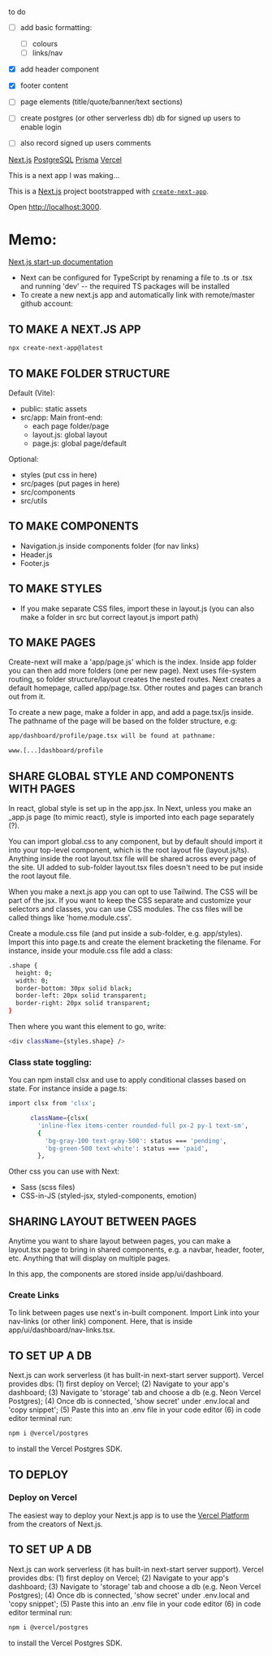 
to do 
- [ ] add basic formatting:
  - [ ] colours
  - [ ] links/nav
- [x] add header component 
- [x] footer content
- [ ] page elements (title/quote/banner/text sections)

- [ ] create postgres (or other serverless db) db for signed up users to enable login
- [ ] also record signed up users comments





[Next.js](https://img.shields.io/badge/Next.js-000000.svg?style=for-the-badge&logo=nextdotjs&logoColor=white)
[PostgreSQL](https://img.shields.io/badge/PostgreSQL-4169E1.svg?style=for-the-badge&logo=PostgreSQL&logoColor=white)
[Prisma](https://img.shields.io/badge/Prisma-2D3748.svg?style=for-the-badge&logo=Prisma&logoColor=white)
[Vercel](https://img.shields.io/badge/Vercel-000000.svg?style=for-the-badge&logo=Vercel&logoColor=white)






This is a next app I was making...

This is a [Next.js](https://nextjs.org) project bootstrapped with [`create-next-app`](https://github.com/vercel/next.js/tree/canary/packages/create-next-app).

Open [http://localhost:3000](http://localhost:3000).

# Memo:

[Next.js start-up documentation](https://nextjs.org/docs/app/getting-started/installation) 

+ Next can be configured for TypeScript by renaming a file to .ts or .tsx and running 'dev' -- the required TS packages will be installed
+ To create a new next.js app and automatically link with remote/master github account:
 
## TO MAKE A NEXT.JS APP

```bash
npx create-next-app@latest
```

## TO MAKE FOLDER STRUCTURE

Default (Vite):
+ public: static assets
+ src/app: Main front-end:
  + each page folder/page
  + layout.js: global layout
  + page.js: global page/default

Optional:
+ styles (put css in here)
+ src/pages (put pages in here)
+ src/components
+ src/utils

## TO MAKE COMPONENTS

+ Navigation.js inside components folder (for nav links)
+ Header.js
+ Footer.js

## TO MAKE STYLES
+ If you make separate CSS files, import these in layout.js (you can also make a folder in src but correct layout.js import path)

## TO MAKE PAGES
Create-next will make a 'app/page.js' which is the index. Inside app folder you can then add more folders (one per new page). Next uses file-system routing, so folder structure/layout creates the nested routes. Next creates a default homepage, called app/page.tsx. Other routes and pages can branch out from it.

To create a new page, make a folder in app, and add a page.tsx/js inside. The pathname of the page will be based on the folder structure, e.g:

```bash 
app/dashboard/profile/page.tsx will be found at pathname:

www.[...]dashboard/profile
```

## SHARE GLOBAL STYLE AND COMPONENTS WITH PAGES
In react, global style is set up in the app.jsx. In Next, unless you make an _app.js page (to mimic react), style is imported into each page separately (?).

You can import global.css to any component, but by default should import it into your top-level component, which is the root layout file (layout.js/ts). Anything inside the root layout.tsx file will be shared across every page of the site. UI added to sub-folder layout.tsx files doesn't need to be put inside the root layout file.

When you make a next.js app you can opt to use Tailwind. The CSS will be part of the jsx. If you want to keep the CSS separate and customize your selectors and classes, you can use CSS modules. The css files will be called things like 'home.module.css'.

Create a module.css file (and put inside a sub-folder, e.g. app/styles). Import this into page.ts and create the element bracketing the filename. For instance, inside your module.css file add a class:

```bash
.shape {
  height: 0;
  width: 0;
  border-bottom: 30px solid black;
  border-left: 20px solid transparent;
  border-right: 20px solid transparent;
}
```

Then where you want this element to go, write:

```bash 
<div className={styles.shape} />
```

### Class state toggling:

You can npm install clsx and use to apply conditional classes based on state. For instance inside a page.ts:

```bash
import clsx from 'clsx';

      className={clsx(
        'inline-flex items-center rounded-full px-2 py-1 text-sm',
        {
          'bg-gray-100 text-gray-500': status === 'pending',
          'bg-green-500 text-white': status === 'paid',
        },
```

Other css you can use with Next:
+ Sass (scss files)
+ CSS-in-JS (styled-jsx, styled-components, emotion)

## SHARING LAYOUT BETWEEN PAGES

Anytime you want to share layout between pages, you can make a layout.tsx page to bring in shared components, e.g. a navbar, header, footer, etc. Anything that will display on multiple pages.

In this app, the components are stored inside app/ui/dashboard.

### Create Links
To link between pages use next's in-built <Link /> component. Import Link into your nav-links (or other link) component. Here, that is inside app/ui/dashboard/nav-links.tsx.

## TO SET UP A DB

Next.js can work serverless (it has built-in next-start server support). Vercel provides dbs: 
(1) first deploy on Vercel;
(2) Navigate to your app's dashboard;
(3) Navigate to 'storage' tab and choose a db (e.g. Neon Vercel Postgres);
(4) Once db is connected, 'show secret' under .env.local and 'copy snippet';
(5) Paste this into an .env file in your code editor
(6) in code editor terminal run:

```bash
npm i @vercel/postgres
```

to install the Vercel Postgres SDK.

## TO DEPLOY

### Deploy on Vercel

The easiest way to deploy your Next.js app is to use the [Vercel Platform](https://vercel.com/new?utm_medium=default-template&filter=next.js&utm_source=create-next-app&utm_campaign=create-next-app-readme) from the creators of Next.js.

## TO SET UP A DB

Next.js can work serverless (it has built-in next-start server support). Vercel provides dbs: 
(1) first deploy on Vercel;
(2) Navigate to your app's dashboard;
(3) Navigate to 'storage' tab and choose a db (e.g. Neon Vercel Postgres);
(4) Once db is connected, 'show secret' under .env.local and 'copy snippet';
(5) Paste this into an .env file in your code editor
(6) in code editor terminal run:

```bash
npm i @vercel/postgres
```

to install the Vercel Postgres SDK.

